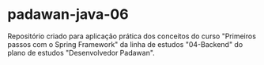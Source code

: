 # padawan-java-06
Repositório criado para aplicação prática dos conceitos do curso "Primeiros passos com o Spring Framework" da linha de estudos "04-Backend" do plano de estudos "Desenvolvedor Padawan".
